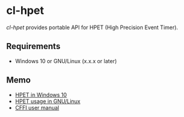 # cl-hpet

*cl-hpet* provides portable API for HPET (High Precision Event Timer).

## Requirements

- Windows 10 or GNU/Linux (x.x.x or later)

## Memo

- [HPET in Windows 10](https://docs.microsoft.com/en-us/windows/win32/api/realtimeapiset/index)
- [HPET usage in GNU/Linux](http://www.ftechworks.mydns.jp/wiki/index.php?HPET%20API%20-%20%E6%97%A5%E6%9C%AC%E8%AA%9E%E7%89%88)
- [CFFI user manual](https://common-lisp.net/project/cffi/manual/index.html)
